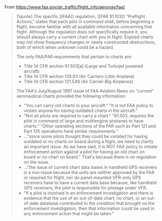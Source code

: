 From https://www.faa.gov/air_traffic/flight_info/aeronav/faq/

> [!quote]
> The specific [[FAA]] regulation, [[FAR 91.103]] "Preflight Actions," states that each pilot in command shall, before beginning a flight, become familiar with all available information concerning that flight. Although the regulation does not specifically require it, you should always carry a current chart with you in flight. Expired charts may not show frequency changes or newly constructed obstructions, both of which when unknown could be a hazard.
> 
> The only FAA/FAR requirements that pertain to charts are:
> 
> - Title 14 CFR section 91.503[a] (Large and Turbojet powered aircraft)
> - Title 14 CFR section 135.83 (Air Carriers-Little Airplane)
> - Title 14 CFR section 121.549 (Air Carrier-Big Airplanes)
> 
> The FAA's July/August 1997 issue of FAA Aviation News on "current" aeronautical charts provided the following information:
> - "You can carry old charts in your aircraft." "It is not FAA policy to violate anyone for having outdated charts in the aircraft."
> - "Not all pilots are required to carry a chart." "91.503..requires the pilot in command of large and multiengine airplanes to have charts." "Other operating sections of the FAR such as Part 121 and Part 135 operations have similar requirements."
> - ..."since some pilots thought they could be violated for having outdated or no charts on board during a flight, we need to clarify an important issue. As we have said, it is NOT FAA policy to initiate enforcement action against a pilot for having an old chart on board or no chart on board." That's because there is no regulation on the issue.
> - ..."the issue of current chart data bases in handheld GPS receivers is a non-issue because the units are neither approved by the FAA or required for flight, nor do panel-mounted VFR-only GPS receivers have to have a current data base because, like handheld GPS receivers, the pilot is responsible for pilotage under VFR.
> - "If a pilot is involved in an enforcement investigation and there is evidence that the use of an out-of-date chart, no chart, or an out-of-date database contributed to the condition that brought on the enforcement investigation, then that information could be used in any enforcement action that might be taken."